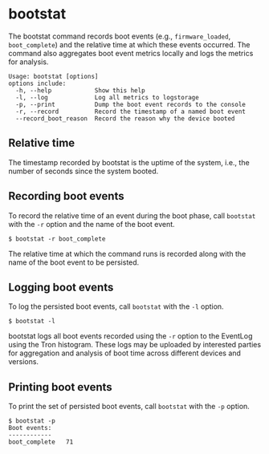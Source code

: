 # bootstat #

The bootstat command records boot events (e.g., `firmware_loaded`,
`boot_complete`) and the relative time at which these events occurred. The
command also aggregates boot event metrics locally and logs the metrics for
analysis.

    Usage: bootstat [options]
    options include:
      -h, --help            Show this help
      -l, --log             Log all metrics to logstorage
      -p, --print           Dump the boot event records to the console
      -r, --record          Record the timestamp of a named boot event
      --record_boot_reason  Record the reason why the device booted

## Relative time ##

The timestamp recorded by bootstat is the uptime of the system, i.e., the
number of seconds since the system booted.

## Recording boot events ##

To record the relative time of an event during the boot phase, call `bootstat`
with the `-r` option and the name of the boot event.

    $ bootstat -r boot_complete

The relative time at which the command runs is recorded along with the name of
the boot event to be persisted.

## Logging boot events ##

To log the persisted boot events, call `bootstat` with the `-l` option.

    $ bootstat -l

bootstat logs all boot events recorded using the `-r` option to the EventLog
using the Tron histogram. These logs may be uploaded by interested parties
for aggregation and analysis of boot time across different devices and
versions.

## Printing boot events ##

To print the set of persisted boot events, call `bootstat` with the `-p` option.

    $ bootstat -p
    Boot events:
    ------------
    boot_complete   71